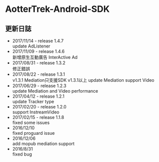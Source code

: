 # AotterTrek-Android-SDK
## 更新日誌
* 2017/11/14 - release 1.4.7<br />
update AdListener
* 2017/11/09 - release 1.4.6<br />
新增原生互動廣告 InterActive Ad
* 2017/08/31 - release 1.3.2<br />
修正錯誤
* 2017/08/22 - release 1.3.1<br />
v1.3.1 Mediation只支援SDK v1.3.1以上
update Mediation support Video
* 2017/06/29 - release 1.2.3<br />
update Mediation and Video performance
* 2017/04/12 - release 1.2.1<br />
update Tracker type
* 2017/02/20 - release 1.2.0<br />
support InstreamVideo
* 2017/02/15 - release 1.1.8<br />
fixed some issues
* 2016/12/10<br />
fixed proguard issue
* 2016/12/06<br />
add mopub mediation support
* 2016/8/31<br />
fixed bug
